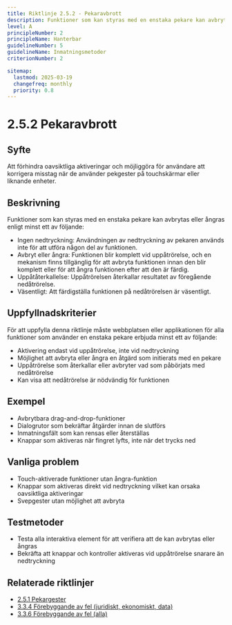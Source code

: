 ```yaml
---
title: Riktlinje 2.5.2 - Pekaravbrott
description: Funktioner som kan styras med en enstaka pekare kan avbrytas eller ångras för att förhindra oavsiktlig eller felaktig inmatning.
level: A
principleNumber: 2
principleName: Hanterbar
guidelineNumber: 5
guidelineName: Inmatningsmetoder
criterionNumber: 2

sitemap:
  lastmod: 2025-03-19
  changefreq: monthly
  priority: 0.8
---
```


# 2.5.2 Pekaravbrott

## Syfte

Att förhindra oavsiktliga aktiveringar och möjliggöra för användare att korrigera misstag när de använder pekgester på touchskärmar eller liknande enheter.

## Beskrivning

Funktioner som kan styras med en enstaka pekare kan avbrytas eller ångras enligt minst ett av följande:

- Ingen nedtryckning: Användningen av nedtryckning av pekaren används inte för att utföra någon del av funktionen.
- Avbryt eller ångra: Funktionen blir komplett vid uppåtrörelse, och en mekanism finns tillgänglig för att avbryta funktionen innan den blir komplett eller för att ångra funktionen efter att den är färdig.
- Uppåtåterkallelse: Uppåtrörelsen återkallar resultatet av föregående nedåtrörelse.
- Väsentligt: Att färdigställa funktionen på nedåtrörelsen är väsentligt.

## Uppfyllnadskriterier

För att uppfylla denna riktlinje måste webbplatsen eller applikationen för alla funktioner som använder en enstaka pekare erbjuda minst ett av följande:

- Aktivering endast vid uppåtrörelse, inte vid nedtryckning
- Möjlighet att avbryta eller ångra en åtgärd som initierats med en pekare
- Uppåtrörelse som återkallar eller avbryter vad som påbörjats med nedåtrörelse
- Kan visa att nedåtrörelse är nödvändig för funktionen

## Exempel

- Avbrytbara drag-and-drop-funktioner
- Dialogrutor som bekräftar åtgärder innan de slutförs
- Inmatningsfält som kan rensas eller återställas
- Knappar som aktiveras när fingret lyfts, inte när det trycks ned

## Vanliga problem

- Touch-aktiverade funktioner utan ångra-funktion
- Knappar som aktiveras direkt vid nedtryckning vilket kan orsaka oavsiktliga aktiveringar
- Svepgester utan möjlighet att avbryta

## Testmetoder

- Testa alla interaktiva element för att verifiera att de kan avbrytas eller ångras
- Bekräfta att knappar och kontroller aktiveras vid uppåtrörelse snarare än nedtryckning

## Relaterade riktlinjer

- [2.5.1 Pekargester](/wcag/2/5/1/pekargester)
- [3.3.4 Förebyggande av fel (juridiskt, ekonomiskt, data)](/wcag/3/3/4/forebyggande-av-fel)
- [3.3.6 Förebyggande av fel (alla)](/wcag/3/3/6/forebyggande-av-fel-alla)
